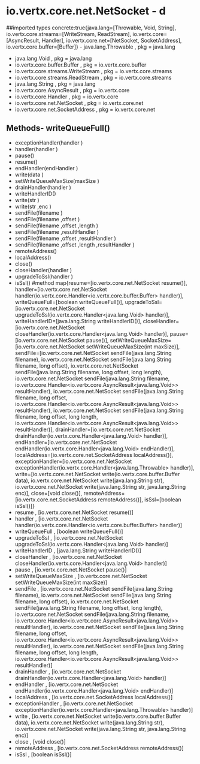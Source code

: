 # io.vertx.core.net.NetSocket - d
##imported types concrete:true{java.lang=[Throwable, Void, String], io.vertx.core.streams=[WriteStream, ReadStream], io.vertx.core=[AsyncResult, Handler], io.vertx.core.net=[NetSocket, SocketAddress], io.vertx.core.buffer=[Buffer]} - java.lang.Throwable  , pkg = java.lang
- java.lang.Void  , pkg = java.lang
- io.vertx.core.buffer.Buffer  , pkg = io.vertx.core.buffer
- io.vertx.core.streams.WriteStream  , pkg = io.vertx.core.streams
- io.vertx.core.streams.ReadStream  , pkg = io.vertx.core.streams
- java.lang.String  , pkg = java.lang
- io.vertx.core.AsyncResult  , pkg = io.vertx.core
- io.vertx.core.Handler  , pkg = io.vertx.core
- io.vertx.core.net.NetSocket  , pkg = io.vertx.core.net
- io.vertx.core.net.SocketAddress  , pkg = io.vertx.core.net
## Methods- writeQueueFull()
- exceptionHandler(handler )
- handler(handler )
- pause()
- resume()
- endHandler(endHandler )
- write(data )
- setWriteQueueMaxSize(maxSize )
- drainHandler(handler )
- writeHandlerID()
- write(str )
- write(str ,enc )
- sendFile(filename )
- sendFile(filename ,offset )
- sendFile(filename ,offset ,length )
- sendFile(filename ,resultHandler )
- sendFile(filename ,offset ,resultHandler )
- sendFile(filename ,offset ,length ,resultHandler )
- remoteAddress()
- localAddress()
- close()
- closeHandler(handler )
- upgradeToSsl(handler )
- isSsl()
#method map{resume=[io.vertx.core.net.NetSocket resume()], handler=[io.vertx.core.net.NetSocket handler(io.vertx.core.Handler<io.vertx.core.buffer.Buffer> handler)], writeQueueFull=[boolean writeQueueFull()], upgradeToSsl=[io.vertx.core.net.NetSocket upgradeToSsl(io.vertx.core.Handler<java.lang.Void> handler)], writeHandlerID=[java.lang.String writeHandlerID()], closeHandler=[io.vertx.core.net.NetSocket closeHandler(io.vertx.core.Handler<java.lang.Void> handler)], pause=[io.vertx.core.net.NetSocket pause()], setWriteQueueMaxSize=[io.vertx.core.net.NetSocket setWriteQueueMaxSize(int maxSize)], sendFile=[io.vertx.core.net.NetSocket sendFile(java.lang.String filename), io.vertx.core.net.NetSocket sendFile(java.lang.String filename, long offset), io.vertx.core.net.NetSocket sendFile(java.lang.String filename, long offset, long length), io.vertx.core.net.NetSocket sendFile(java.lang.String filename, io.vertx.core.Handler<io.vertx.core.AsyncResult<java.lang.Void>> resultHandler), io.vertx.core.net.NetSocket sendFile(java.lang.String filename, long offset, io.vertx.core.Handler<io.vertx.core.AsyncResult<java.lang.Void>> resultHandler), io.vertx.core.net.NetSocket sendFile(java.lang.String filename, long offset, long length, io.vertx.core.Handler<io.vertx.core.AsyncResult<java.lang.Void>> resultHandler)], drainHandler=[io.vertx.core.net.NetSocket drainHandler(io.vertx.core.Handler<java.lang.Void> handler)], endHandler=[io.vertx.core.net.NetSocket endHandler(io.vertx.core.Handler<java.lang.Void> endHandler)], localAddress=[io.vertx.core.net.SocketAddress localAddress()], exceptionHandler=[io.vertx.core.net.NetSocket exceptionHandler(io.vertx.core.Handler<java.lang.Throwable> handler)], write=[io.vertx.core.net.NetSocket write(io.vertx.core.buffer.Buffer data), io.vertx.core.net.NetSocket write(java.lang.String str), io.vertx.core.net.NetSocket write(java.lang.String str, java.lang.String enc)], close=[void close()], remoteAddress=[io.vertx.core.net.SocketAddress remoteAddress()], isSsl=[boolean isSsl()]} 
- resume , [io.vertx.core.net.NetSocket resume()]
- handler , [io.vertx.core.net.NetSocket handler(io.vertx.core.Handler<io.vertx.core.buffer.Buffer> handler)]
- writeQueueFull , [boolean writeQueueFull()]
- upgradeToSsl , [io.vertx.core.net.NetSocket upgradeToSsl(io.vertx.core.Handler<java.lang.Void> handler)]
- writeHandlerID , [java.lang.String writeHandlerID()]
- closeHandler , [io.vertx.core.net.NetSocket closeHandler(io.vertx.core.Handler<java.lang.Void> handler)]
- pause , [io.vertx.core.net.NetSocket pause()]
- setWriteQueueMaxSize , [io.vertx.core.net.NetSocket setWriteQueueMaxSize(int maxSize)]
- sendFile , [io.vertx.core.net.NetSocket sendFile(java.lang.String filename), io.vertx.core.net.NetSocket sendFile(java.lang.String filename, long offset), io.vertx.core.net.NetSocket sendFile(java.lang.String filename, long offset, long length), io.vertx.core.net.NetSocket sendFile(java.lang.String filename, io.vertx.core.Handler<io.vertx.core.AsyncResult<java.lang.Void>> resultHandler), io.vertx.core.net.NetSocket sendFile(java.lang.String filename, long offset, io.vertx.core.Handler<io.vertx.core.AsyncResult<java.lang.Void>> resultHandler), io.vertx.core.net.NetSocket sendFile(java.lang.String filename, long offset, long length, io.vertx.core.Handler<io.vertx.core.AsyncResult<java.lang.Void>> resultHandler)]
- drainHandler , [io.vertx.core.net.NetSocket drainHandler(io.vertx.core.Handler<java.lang.Void> handler)]
- endHandler , [io.vertx.core.net.NetSocket endHandler(io.vertx.core.Handler<java.lang.Void> endHandler)]
- localAddress , [io.vertx.core.net.SocketAddress localAddress()]
- exceptionHandler , [io.vertx.core.net.NetSocket exceptionHandler(io.vertx.core.Handler<java.lang.Throwable> handler)]
- write , [io.vertx.core.net.NetSocket write(io.vertx.core.buffer.Buffer data), io.vertx.core.net.NetSocket write(java.lang.String str), io.vertx.core.net.NetSocket write(java.lang.String str, java.lang.String enc)]
- close , [void close()]
- remoteAddress , [io.vertx.core.net.SocketAddress remoteAddress()]
- isSsl , [boolean isSsl()]
